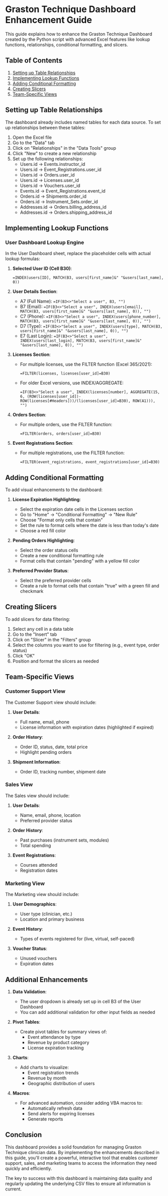 # Graston Technique Dashboard Enhancement Guide

This guide explains how to enhance the Graston Technique Dashboard created by the Python script with advanced Excel features like lookup functions, relationships, conditional formatting, and slicers.

## Table of Contents
1. [Setting up Table Relationships](#setting-up-table-relationships)
2. [Implementing Lookup Functions](#implementing-lookup-functions)
3. [Adding Conditional Formatting](#adding-conditional-formatting)
4. [Creating Slicers](#creating-slicers)
5. [Team-Specific Views](#team-specific-views)

## Setting up Table Relationships

The dashboard already includes named tables for each data source. To set up relationships between these tables:

1. Open the Excel file
2. Go to the "Data" tab
3. Click on "Relationships" in the "Data Tools" group
4. Click "New" to create a new relationship
5. Set up the following relationships:
   - Users.id → Events.instructor_id
   - Users.id → Event_Registrations.user_id
   - Users.id → Orders.user_id
   - Users.id → Licenses.user_id
   - Users.id → Vouchers.user_id
   - Events.id → Event_Registrations.event_id
   - Orders.id → Shipments.order_id
   - Orders.id → Instrument_Sets.order_id
   - Addresses.id → Orders.billing_address_id
   - Addresses.id → Orders.shipping_address_id

## Implementing Lookup Functions

### User Dashboard Lookup Engine

In the User Dashboard sheet, replace the placeholder cells with actual lookup formulas:

1. **Selected User ID (Cell B30)**:
   ```
   =INDEX(users[ID], MATCH(B3, users[first_name]&" "&users[last_name], 0))
   ```

2. **User Details Section**:
   - A7 (Full Name): `=IF(B3<>"Select a user", B3, "")`
   - B7 (Email): `=IF(B3<>"Select a user", INDEX(users[email], MATCH(B3, users[first_name]&" "&users[last_name], 0)), "")`
   - C7 (Phone): `=IF(B3<>"Select a user", INDEX(users[phone_number], MATCH(B3, users[first_name]&" "&users[last_name], 0)), "")`
   - D7 (Type): `=IF(B3<>"Select a user", INDEX(users[type], MATCH(B3, users[first_name]&" "&users[last_name], 0)), "")`
   - E7 (Last Login): `=IF(B3<>"Select a user", INDEX(users[last_login], MATCH(B3, users[first_name]&" "&users[last_name], 0)), "")`

3. **Licenses Section**:
   - For multiple licenses, use the FILTER function (Excel 365/2021):
     ```
     =FILTER(licenses, licenses[user_id]=B30)
     ```
   - For older Excel versions, use INDEX/AGGREGATE:
     ```
     =IF(B3<>"Select a user", INDEX(licenses[number], AGGREGATE(15, 6, (ROW(licenses[user_id])-ROW(licenses[#Headers]))/(licenses[user_id]=B30), ROW(A1))), "")
     ```

4. **Orders Section**:
   - For multiple orders, use the FILTER function:
     ```
     =FILTER(orders, orders[user_id]=B30)
     ```

5. **Event Registrations Section**:
   - For multiple registrations, use the FILTER function:
     ```
     =FILTER(event_registrations, event_registrations[user_id]=B30)
     ```

## Adding Conditional Formatting

To add visual enhancements to the dashboard:

1. **License Expiration Highlighting**:
   - Select the expiration date cells in the Licenses section
   - Go to "Home" → "Conditional Formatting" → "New Rule"
   - Choose "Format only cells that contain"
   - Set the rule to format cells where the date is less than today's date
   - Choose a red fill color

2. **Pending Orders Highlighting**:
   - Select the order status cells
   - Create a new conditional formatting rule
   - Format cells that contain "pending" with a yellow fill color

3. **Preferred Provider Status**:
   - Select the preferred provider cells
   - Create a rule to format cells that contain "true" with a green fill and checkmark

## Creating Slicers

To add slicers for data filtering:

1. Select any cell in a data table
2. Go to the "Insert" tab
3. Click on "Slicer" in the "Filters" group
4. Select the columns you want to use for filtering (e.g., event type, order status)
5. Click "OK"
6. Position and format the slicers as needed

## Team-Specific Views

### Customer Support View

The Customer Support view should include:

1. **User Details**:
   - Full name, email, phone
   - License information with expiration dates (highlighted if expired)

2. **Order History**:
   - Order ID, status, date, total price
   - Highlight pending orders

3. **Shipment Information**:
   - Order ID, tracking number, shipment date

### Sales View

The Sales view should include:

1. **User Details**:
   - Name, email, phone, location
   - Preferred provider status

2. **Order History**:
   - Past purchases (instrument sets, modules)
   - Total spending

3. **Event Registrations**:
   - Courses attended
   - Registration dates

### Marketing View

The Marketing view should include:

1. **User Demographics**:
   - User type (clinician, etc.)
   - Location and primary business

2. **Event History**:
   - Types of events registered for (live, virtual, self-paced)

3. **Voucher Status**:
   - Unused vouchers
   - Expiration dates

## Additional Enhancements

1. **Data Validation**:
   - The user dropdown is already set up in cell B3 of the User Dashboard
   - You can add additional validation for other input fields as needed

2. **Pivot Tables**:
   - Create pivot tables for summary views of:
     - Event attendance by type
     - Revenue by product category
     - License expiration tracking

3. **Charts**:
   - Add charts to visualize:
     - Event registration trends
     - Revenue by month
     - Geographic distribution of users

4. **Macros**:
   - For advanced automation, consider adding VBA macros to:
     - Automatically refresh data
     - Send alerts for expiring licenses
     - Generate reports

## Conclusion

This dashboard provides a solid foundation for managing Graston Technique clinician data. By implementing the enhancements described in this guide, you'll create a powerful, interactive tool that enables customer support, sales, and marketing teams to access the information they need quickly and efficiently.

The key to success with this dashboard is maintaining data quality and regularly updating the underlying CSV files to ensure all information is current.